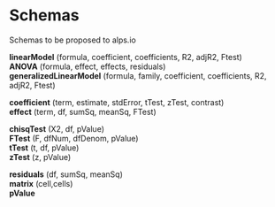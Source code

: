 Schemas
=======

Schemas to be proposed to alps.io

**linearModel** (formula, coefficient, coefficients, R2, adjR2, Ftest)  
**ANOVA** (formula, effect, effects, residuals)  
**generalizedLinearModel** (formula, family, coefficient, coefficients, R2, adjR2, Ftest)  

**coefficient** (term, estimate, stdError, tTest, zTest, contrast)  
**effect** (term, df, sumSq, meanSq, FTest)  

**chisqTest** (X2, df, pValue)  
**FTest** (F, dfNum, dfDenom, pValue)    
**tTest** (t, df, pValue)  
**zTest** (z, pValue)

**residuals** (df, sumSq, meanSq)  
**matrix** (cell,cells)  
**pValue** 
